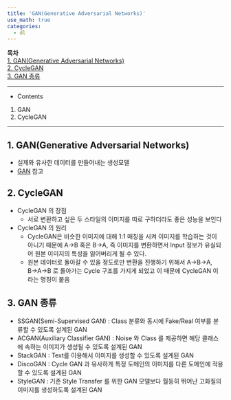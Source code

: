 ```yaml
---
title: 'GAN(Generative Adversarial Networks)'
use_math: true
categories:
  - dl
---
```


**목차**  
[1. GAN(Generative Adversarial Networks)](#1-gangenerative-adversarial-networks)  
[2. CycleGAN](#2-cyclegan)  
[3. GAN 종류](#3-gan-종류)  


---
* Contents
1. GAN
2. CycleGAN

---

## 1. GAN(Generative Adversarial Networks)
* 실제와 유사한 데이터를 만들어내는 생성모델
* [GAN](https://www.samsungsds.com/kr/insights/generative-adversarial-network-ai-2.html) 참고
  

## 2. CycleGAN
* CycleGAN 의 장점
  * 서로 변환하고 싶은 두 스타일의 이미지를 따로 구하더라도 좋은 성능을 보인다
* CycleGAN 의 원리
  * CycleGAN은 비슷한 이미지에 대해 1:1 매칭을 시켜 이미지를 학습하는 것이 아니기 때문에 A→B 혹은 B→A, 즉 이미지를 변환하면서 Input 정보가 유실되어 원본 이미지의 특성을 잃어버리게 될 수 있다.
  * 원본 데이터로 돌아갈 수 있을 정도로만 변환을 진행하기 위해서 A→B→A, B→A→B 로 돌아가는 Cycle 구조를 가지게 되었고 이 때문에 CycleGAN 이라는 명칭이 붙음

## 3. GAN 종류
* SSGAN(Semi-Supervised GAN) : Class 분류와 동시에 Fake/Real 여부를 분류할 수 있도록 설계된 GAN
* ACGAN(Auxiliary Classifier GAN) : Noise 와 Class 를 제공하면 해당 클래스에 속하는 이미지가 생성될 수 있도록 설계된 GAN
* StackGAN : Text를 이용해서 이미지를 생성할 수 있도록 설계된 GAN
* DiscoGAN : Cycle GAN 과 유사하게 특정 도메인의 이미지를 다른 도메인에 적용할 수 있도록 설계된 GAN
* StyleGAN : 기존 Style Transfer 를 위한 GAN 모델보다 월등히 뛰어난 고화질의 이미지를 생성하도록 설계된 GAN
